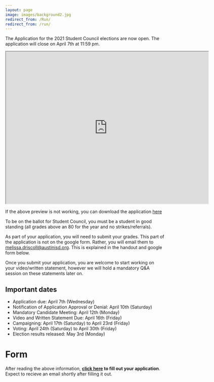 ```yaml
---
layout: page
image: images/background2.jpg
redirect_from: /Run/
redirect_from: /run/
---
```

The Application for the 2021 Student Council elections are now open. The application will close on April 7th at 11:59 pm.

<iframe src="https://drive.google.com/file/d/1gzIQ-5CFu_L-I89oUFxkzILk1AFxzEm5/preview" width="640" height="480"></iframe>

If the above preview is not working, you can download the application [here](/images/2021ElectionRules.pdf)

To be on the ballot for Student Council, you must be a student in good standing (all grades above an 80 for the year and no strikes/referrals).


As part of your application, you will need to submit your grades. This part of the application is not on the google form. Rather, you will email them to melissa.driscoll@austinisd.org. This is explained in the handout and google form below.

Once you submit your application, you are welcome to start working on your video/written statement, however we will hold a mandatory Q&A session on these statements later on.

## Important dates
* Application due: April 7th (Wednesday)
* Notification of Application Approval or Denial: April 10th (Saturday)
* Mandatory Candidate Meeting: April 12th (Monday)
* Video and Written Statement Due: April 16th (Friday)
* Campaigning: April 17th (Saturday) to April 23rd (Friday)
* Voting: April 24th (Saturday) to April 30th (Friday)
* Election results released: May 3rd (Monday)

# Form
After reading the above information, **[click here](https://docs.google.com/forms/d/e/1FAIpQLSc4I1qQypMMIULyqS-6-Eh_Em_MNZTD456NHubgPqmIxpp6cQ/viewform) to fill out your application**. Expect to recieve an email shortly after filling it out.
